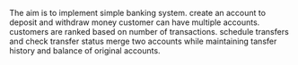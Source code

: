 The aim is to implement simple banking system.
create an account to deposit and withdraw money
customer can have multiple accounts.
customers are ranked based on number of transactions.
schedule transfers and check transfer status
merge two accounts while maintaining tansfer history and balance of original accounts.
